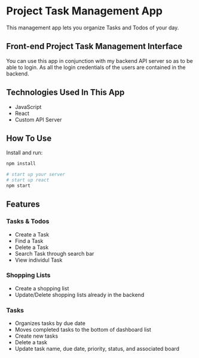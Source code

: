 # Project Task Management App

This management app lets you organize Tasks and Todos of your day.


## Front-end Project Task Management Interface

You can use this app in conjunction with my backend API server so as to be able to login.
As all the login credentials of the users are contained in the backend. 

## Technologies Used In This App

- JavaScript
- React
- Custom API Server

## How To Use

Install and run:

```sh
npm install

# start up your server
# start up react
npm start

```

## Features


### Tasks & Todos

- Create a Task
- Find a Task
- Delete a Task
- Search Task through search bar
- View individul Task

### Shopping Lists

- Create a shopping list
- Update/Delete shopping lists already in the backend

### Tasks

- Organizes tasks by due date
- Moves completed tasks to the bottom of dashboard list
- Create new tasks
- Delete a task
- Update task name, due date, priority, status, and associated board
